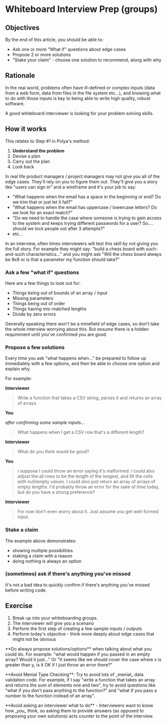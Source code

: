 # Whiteboard Interview Prep (groups)

## Objectives

By the end of this article, you should be able to:

- Ask one or more "What if" questions about edge cases
- Propose 2 or more solutions
- "Stake your claim" - choose one solution to recommend, along with why

## Rationale

In the real world, problems often have ill-defined or complex inputs (data from a web form, data from files in the file system etc...), and knowing what to do with those inputs is key to being able to write high quality, robust software.

A _good_ whiteboard interviewer is looking for your problem solving skills.  

## How it works

This relates to Step #1 in Polya's method:

1. **Understand the problem**
1. Devise a plan
1. Carry out the plan
1. Look back

In real life product managers / project managers may not give you all of the edge cases.  They'll rely on you to figure them out.  They'll give you a story like "users can sign in" and a wireframe and it's your job to say:

- "What happens when the email has a space in the beginning or end?  Do we trim that or just let it fail?"
- "What happens when the email has uppercase / lowercase letters?  Do we look for an exact match?"
- "Do we need to handle the case where someone is trying to gain access to the system and keeps trying different passwords for a user?  So.... should we lock people out after 3 attempts?"
- etc...

In an interview, often times interviewers will test this skill by not giving you the full story.  For example they might say: "build a chess board with such-and-such characteristics..." and you might ask "Will the chess board always be 8x8 or is that a parameter my function should take?"

### Ask a few "what if" questions

Here are a few things to look out for:

- Things being out of bounds of an array / input
- Missing parameters
- Things being out of order
- Things having mis-matched lengths
- Divide by zero errors

Generally speaking there won't be a minefield of edge cases, so don't take the whole interview worrying about this.  But _assume_ there is a hidden requirement until you've confirmed you are good.

### Propose a few solutions

Every time you ask "what happens when..." be prepared to follow up immediately with a few options, and then be able to choose one option and explain why.

For example:

**Interviewer**

> Write a function that takes a CSV string, parses it and returns an array of arrays.

**You**

_after confirming some sample inputs..._

>  What happens when I get a CSV row that's a different length?

**Interviewer**

> What do you think would be good?

**You**

> I suppose I could throw an error saying it's malformed.  I could also adjust the all rows to be the length of the longest, and fill the cells with null/empty values.  I could also just return an array of arrays of empty lengths.  I'd probably throw an error for the sake of time today, but do you have a strong preference?

**Interviewer**

> For now don't even worry about it.  Just assume you get well-formed input.

### Stake a claim

The example above demonstrates:

- showing multiple possibilities
- staking a claim with a reason
- doing nothing is always an option

### (sometimes) ask if there's anything you've missed

It's not a bad idea to quickly confirm if there's anything you've missed before writing code.

## Exercise

1. Break up into your whiteboarding groups.
1. The interviewer will give you a scenario
1. Perform the first step of creating a few sample inputs / outputs
1. Perform today's objective - think more deeply about edge cases that might not be obvious

<div class="alert alert-success">
  <p>
    **Do always propose solutions/options** when talking about what you could do.  For example: "what would happen if you passed in an empty array?  Would it just..."  Or "It seems like we should cover the case where x is greater than y, is it OK if I just throw an error there?"
  </p>
</div>

<div class="alert alert-danger">
  <p>
    **Avoid Menial Type Checking**: Try to avoid lots of _menial_ data validation code.  For example, if I say "write a function that takes an array and returns the sum of elements one and two", try to avoid questions like "what if you don't pass anything to the function?" and "what if you pass a number to the function instead of an array".
  </p>
  <p>
    **Avoid asking an interviewer what to do** - Interviewers want to know how _you_ think, so asking them to provide answers (as opposed to proposing your own solutions) acts counter to the point of the interview.
  </p>
</div>
